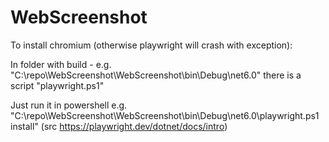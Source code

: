 # WebScreenshot

To install chromium (otherwise playwright will crash with exception):

In folder with build - e.g. "C:\repo\WebScreenshot\WebScreenshot\bin\Debug\net6.0" there is a script "playwright.ps1"

Just run it in powershell e.g. "C:\repo\WebScreenshot\WebScreenshot\bin\Debug\net6.0\playwright.ps1 install" (src https://playwright.dev/dotnet/docs/intro)
